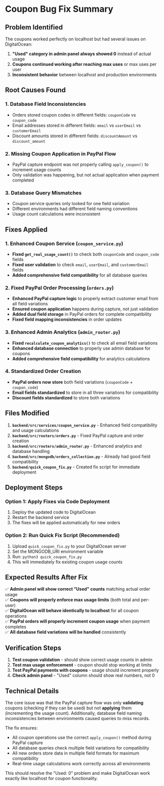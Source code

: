 # Coupon Bug Fix Summary

## Problem Identified
The coupons worked perfectly on localhost but had several issues on DigitalOcean:

1. **"Used" category in admin panel always showed 0** instead of actual usage
2. **Coupons continued working after reaching max uses** or max uses per user
3. **Inconsistent behavior** between localhost and production environments

## Root Causes Found

### 1. Database Field Inconsistencies
- Orders stored coupon codes in different fields: `couponCode` vs `coupon_code`
- Email addresses stored in different fields: `email` vs `userEmail` vs `customerEmail`
- Discount amounts stored in different fields: `discountAmount` vs `discount_amount`

### 2. Missing Coupon Application in PayPal Flow
- PayPal capture endpoint was not properly calling `apply_coupon()` to increment usage counts
- Only validation was happening, but not actual application when payment completed

### 3. Database Query Mismatches
- Coupon service queries only looked for one field variation
- Different environments had different field naming conventions
- Usage count calculations were inconsistent

## Fixes Applied

### 1. Enhanced Coupon Service (`coupon_service.py`)
- **Fixed `get_real_usage_count()`** to check both `couponCode` and `coupon_code` fields
- **Fixed user validation** to check `email`, `userEmail`, and `customerEmail` fields
- **Added comprehensive field compatibility** for all database queries

### 2. Fixed PayPal Order Processing (`orders.py`)
- **Enhanced PayPal capture logic** to properly extract customer email from all field variations
- **Ensured coupon application** happens during capture, not just validation
- **Added dual field storage** in PayPal orders for complete compatibility
- **Fixed field mapping inconsistencies** in order updates

### 3. Enhanced Admin Analytics (`admin_router.py`)
- **Fixed `recalculate_coupon_analytics()`** to check all email field variations
- **Enhanced database connection** to properly use admin database for coupons
- **Added comprehensive field compatibility** for analytics calculations

### 4. Standardized Order Creation
- **PayPal orders now store** both field variations (`couponCode` + `coupon_code`)
- **Email fields standardized** to store in all three variations for compatibility
- **Discount fields standardized** to store both variations

## Files Modified

1. **`backend/src/services/coupon_service.py`** - Enhanced field compatibility and usage calculations
2. **`backend/src/routers/orders.py`** - Fixed PayPal capture and order creation
3. **`backend/src/routers/admin_router.py`** - Enhanced analytics and database handling
4. **`backend/src/mongodb/orders_collection.py`** - Already had good field compatibility
5. **`backend/quick_coupon_fix.py`** - Created fix script for immediate deployment

## Deployment Steps

### Option 1: Apply Fixes via Code Deployment
1. Deploy the updated code to DigitalOcean
2. Restart the backend service
3. The fixes will be applied automatically for new orders

### Option 2: Run Quick Fix Script (Recommended)
1. Upload `quick_coupon_fix.py` to your DigitalOcean server
2. Set the MONGODB_URI environment variable
3. Run: `python3 quick_coupon_fix.py`
4. This will immediately fix existing coupon usage counts

## Expected Results After Fix

✅ **Admin panel will show correct "Used" counts** matching actual order usage  
✅ **Coupons will properly enforce max usage limits** (both total and per-user)  
✅ **DigitalOcean will behave identically to localhost** for all coupon operations  
✅ **PayPal orders will properly increment coupon usage** when payment completes  
✅ **All database field variations will be handled** consistently  

## Verification Steps

1. **Test coupon validation** - should show correct usage counts in admin
2. **Test max usage enforcement** - coupon should stop working at limits
3. **Test PayPal payments with coupons** - usage should increment properly
4. **Check admin panel** - "Used" column should show real numbers, not 0

## Technical Details

The core issue was that the PayPal capture flow was only **validating** coupons (checking if they can be used) but not **applying** them (incrementing the usage count). Additionally, database field naming inconsistencies between environments caused queries to miss records.

The fix ensures:
- All coupon operations use the correct `apply_coupon()` method during PayPal capture
- All database queries check multiple field variations for compatibility
- All new orders store data in multiple field formats for maximum compatibility
- Real-time usage calculations work correctly across all environments

This should resolve the "Used: 0" problem and make DigitalOcean work exactly like localhost for coupon functionality.
